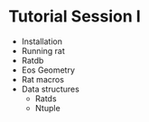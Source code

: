 # Tutorial Session I
- Installation
- Running rat
- Ratdb
- Eos Geometry
- Rat macros
- Data structures
  - Ratds
  - Ntuple
